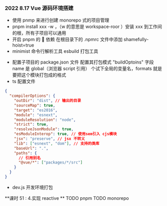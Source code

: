 ### 2022 8.17 Vue 源码环境搭建

- 使用 pnmp 来进行创建 monorepo 式的项目管理
- pnpm install xxx -w ，（w 的意思是 workspace-roor ）安装 xxx 到工作间的根，所有子项目可以通用
- 开启 pnpm 的 👻 依赖 在根目录下的 .npmrc 文件中添加 shamefully-hoist=true
- minimist 命令行解析工具 esbuild 打包工具

* 配置子项目的 package.json 文件 配置其打包模式 "buildOptoins" 字段 name 是 global（浏览器 script 引用） 个试下全局的变量名，formats 就是要把这个模块打包成的格式
* ts 配置文件

```json
{
  "compilerOptions": {
    "outDir": "dist", // 输出的目录
    "sourceMap": true,
    "target": "es2016",
    "module": "esnext",
    "moduleResolution": "node",
    "strict": true,
    "resolveJsonModule": true,
    "esModuleInterop": true, // 使用sem引入 cjs模块
    "jsx": "preserve", // jsx 不转义
    "lib": ["esnext", "dom"], // 支持的类库
    "baseUrl": ".",
    "paths": {
      // 引用别名
      "@vue/*": ["packages/*/src"]
    }
  }
}
```

- dev.js 开发环境打包

**课时 51 : 4.实现 reactive **
TODO pnpm
TODO monorepo
